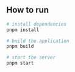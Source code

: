 ## How to run

```sh
# install dependencies
pnpm install

# build the application
pnpm build

# start the server
pnpm start
```